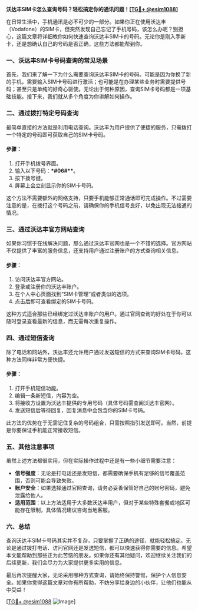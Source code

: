 **沃达丰SIM卡怎么查询号码？轻松搞定你的通讯问题！[[TG💪+ @esim1088](https://t.me/s/esim1088)]**

在日常生活中，手机通讯是必不可少的一部分。如果你正在使用沃达丰（Vodafone）的SIM卡，但突然发现自己忘记了手机号码，该怎么办呢？别担心，这篇文章将详细教你如何快速查询沃达丰SIM卡的号码。无论你是刚入手新卡，还是想确认自己的号码是否正确，这些方法都能帮到你。

### 一、沃达丰SIM卡号码查询的常见场景

首先，我们来了解一下为什么需要查询沃达丰SIM卡的号码。可能是因为你换了新的手机，需要输入SIM卡号码进行激活；也可能是在办理某些业务时需要提供号码；甚至只是单纯的好奇心驱使。无论出于何种原因，查询SIM卡号码都是一项基础技能。接下来，我们就从多个角度为你讲解如何操作。

### 二、通过拨打特定号码查询

最简单直接的方法就是利用电话查询。沃达丰为用户提供了便捷的服务，只需拨打一个特定的号码即可获取自己的SIM卡号码。

#### 步骤：
1. 打开手机拨号界面。
2. 输入以下号码：**\*#06#\*\***。
3. 按下拨号键。
4. 屏幕上会立刻显示你的SIM卡号码。

这个方法不需要额外的网络支持，只要手机能够正常通话即可完成操作。不过需要注意的是，在拨打这个号码之前，请确保你的手机信号良好，以免出现无法接通的情况。

### 三、通过沃达丰官方网站查询

如果你习惯于在线解决问题，那么通过沃达丰官网也是一个不错的选择。官方网站不仅提供了丰富的服务信息，还支持用户通过注册账户的方式查询相关信息。

#### 步骤：
1. 访问沃达丰官方网站。
2. 登录或注册你的沃达丰账户。
3. 在个人中心页面找到“SIM卡管理”或者类似的选项。
4. 点击后即可查看绑定的SIM卡号码。

这种方式适合那些已经绑定过沃达丰账户的用户。通过官网查询的好处在于你可以随时登录查看最新的信息，而无需每次重复操作。

### 四、通过短信查询

除了电话和网站外，沃达丰还允许用户通过发送短信的方式来查询SIM卡号码。这种方法同样非常方便快捷。

#### 步骤：
1. 打开手机短信功能。
2. 编辑一条新短信，内容为空。
3. 将接收方设置为沃达丰提供的专用号码（具体号码需查阅沃达丰官网）。
4. 发送短信后等待回复，回复消息中会包含你的SIM卡号码。

此方法的优势在于无需记住复杂的号码组合，只需按照指引发送即可。当然，前提是你要保证手机能正常接收短信。

### 五、其他注意事项

虽然上述方法都很实用，但在实际操作过程中还是有一些小细节需要注意：

- **信号强度**：无论是打电话还是发短信，都需要确保手机有足够的信号覆盖范围，否则可能会导致失败。
- **账户安全**：如果选择通过官网查询，请务必妥善保管好自己的账号密码，避免泄露给他人。
- **适用范围**：以上方法适用于大多数沃达丰用户，但对于某些特殊套餐或地区可能存在限制，具体情况建议咨询当地客服。

### 六、总结

查询沃达丰SIM卡号码其实并不复杂，只要掌握了正确的途径，就能轻松搞定。无论是通过拨打电话、访问官网还是发送短信，都可以快速获得你需要的信息。希望本文能帮助到那些正为此苦恼的朋友。如果你还有其他疑问，欢迎继续关注我们的后续更新，我们会尽力为大家提供更多实用的信息。

最后再次提醒大家，无论采用哪种方式查询，请始终保持警惕，保护个人信息安全。如果你觉得这篇文章对你有所帮助，不妨分享给身边的小伙伴，让他们也能从中受益！

[[TG💪+ @esim1088](https://t.me/s/esim1088) ![Image](https://i.postimg.cc/4NQfJmqS/Snipaste-2025-05-13-00-14-12.png)]